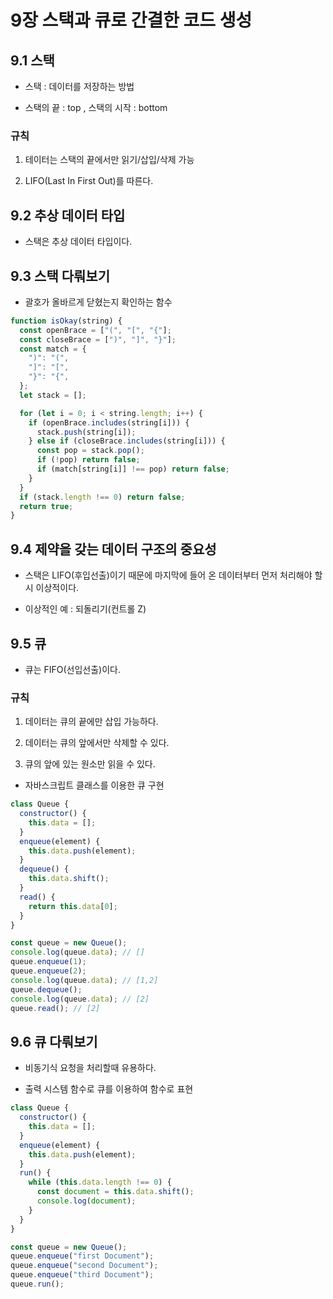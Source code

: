 # 9장 스택과 큐로 간결한 코드 생성

## 9.1 스택

- 스택 : 데이터를 저장하는 방법

- 스택의 끝 : top , 스택의 시작 : bottom

### 규칙

1. 테이터는 스택의 끝에서만 읽기/삽입/삭제 가능

2. LIFO(Last In First Out)를 따른다.

## 9.2 추상 데이터 타입

- 스택은 추상 데이터 타입이다.

## 9.3 스택 다뤄보기

- 괄호가 올바르게 닫혔는지 확인하는 함수

```js
function isOkay(string) {
  const openBrace = ["(", "[", "{"];
  const closeBrace = [")", "]", "}"];
  const match = {
    ")": "(",
    "]": "[",
    "}": "{",
  };
  let stack = [];

  for (let i = 0; i < string.length; i++) {
    if (openBrace.includes(string[i])) {
      stack.push(string[i]);
    } else if (closeBrace.includes(string[i])) {
      const pop = stack.pop();
      if (!pop) return false;
      if (match[string[i]] !== pop) return false;
    }
  }
  if (stack.length !== 0) return false;
  return true;
}
```

## 9.4 제약을 갖는 데이터 구조의 중요성

- 스택은 LIFO(후입선출)이기 때문에 마지막에 들어 온 데이터부터 먼저 처리해야 할 시 이상적이다.

- 이상적인 예 : 되돌리기(컨트롤 Z)

## 9.5 큐

- 큐는 FIFO(선입선출)이다.

### 규칙

1. 데이터는 큐의 끝에만 삽입 가능하다.

2. 데이터는 큐의 앞에서만 삭제할 수 있다.

3. 큐의 앞에 있는 원소만 읽을 수 있다.

- 자바스크립트 클래스를 이용한 큐 구현

```js
class Queue {
  constructor() {
    this.data = [];
  }
  enqueue(element) {
    this.data.push(element);
  }
  dequeue() {
    this.data.shift();
  }
  read() {
    return this.data[0];
  }
}

const queue = new Queue();
console.log(queue.data); // []
queue.enqueue(1);
queue.enqueue(2);
console.log(queue.data); // [1,2]
queue.dequeue();
console.log(queue.data); // [2]
queue.read(); // [2]
```

## 9.6 큐 다뤄보기

- 비동기식 요청을 처리할때 유용하다.

- 출력 시스템 함수로 큐를 이용하여 함수로 표현

```js
class Queue {
  constructor() {
    this.data = [];
  }
  enqueue(element) {
    this.data.push(element);
  }
  run() {
    while (this.data.length !== 0) {
      const document = this.data.shift();
      console.log(document);
    }
  }
}

const queue = new Queue();
queue.enqueue("first Document");
queue.enqueue("second Document");
queue.enqueue("third Document");
queue.run();
```
